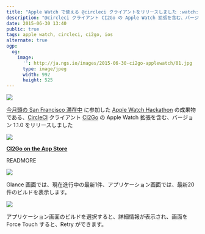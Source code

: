 ```yaml
---
title: "Apple Watch で使える @circleci クライアントをリリースしました :watch:"
description: "@circleci クライアント CI2Go の Apple Watch 拡張を含む、バージョン 1.1.0 をリリースしました。"
date: 2015-06-30 13:40
public: true
tags: apple watch, circleci, ci2go, ios
alternate: true
ogp:
  og:
    image:
      '': http://ja.ngs.io/images/2015-06-30-ci2go-applewatch/01.jpg
      type: image/jpeg
      width: 992
      height: 525
---
```


![](images/2015-06-30-ci2go-applewatch/01.jpg)

[今月頭の San Francisco 滞在中][sf] に参加した [Apple Watch Hackathon] の成果物である、[CircleCI] クライアント [CI2Go] の Apple Watch 拡張を含む、バージョン 1.1.0 をリリースしました

[![](images/appstore.svg)][AppStore]

**[CI2Go on the App Store][AppStore]**

READMORE

![](images/2015-06-30-ci2go-applewatch/watches1.png)

Glance 画面では、現在進行中の最新1件、アプリケーション画面では、最新20件のビルドを表示します。

![](images/2015-06-30-ci2go-applewatch/watches2.png)

アプリケーション画面のビルドを選択すると、詳細情報が表示され、画面を Force Touch すると、Retry ができます。

[sf]: /2015/06/23/san-francisco/
[Apple Watch Hackathon]: http://www.hackathon.watch/
[CircleCI]: https://circleci.com/
[CI2Go]: /2014/11/26/ci2go/
[AppStore]: https://itunes.apple.com/app/id940028427?mt=8
